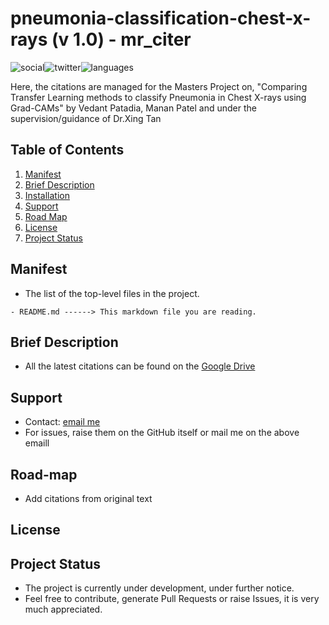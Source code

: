 # pneumonia-classification-chest-x-rays (v 1.0) - mr_citer

 ![social](https://img.shields.io/github/followers/VMrGamer?style=social)![twitter](https://img.shields.io/twitter/follow/VedantPat?style=social)![languages](https://img.shields.io/github/languages/count/VMrGamer/pneumonia-classification-chest-x-rays)

 Here, the citations are managed for the Masters Project on, "Comparing Transfer Learning methods to classify Pneumonia in Chest X-rays using Grad-CAMs" by Vedant Patadia, Manan Patel and under the supervision/guidance of Dr.Xing Tan


## Table of Contents

1. [Manifest](#manifest)
2. [Brief Description](#brief-description)
3. [Installation](#installation)
4. [Support](#support)
5. [Road Map](#road-map)
6. [License](#license)
7. [Project Status](#project-status)


## Manifest

- The list of the top-level files in the project.

```
- README.md ------> This markdown file you are reading.
```


## Brief Description

- All the latest citations can be found on the [Google Drive]()


## Support

- Contact: [email me](v.mr.gamer@gmail.com)
- For issues, raise them on the GitHub itself or mail me on the above emaill


## Road-map

- Add citations from original text


## License



## Project Status

- The project is currently under development, under further notice.
- Feel free to contribute, generate Pull Requests or raise Issues, it is very much appreciated.